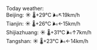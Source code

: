 Today weather:  
Beijing: ☀️   🌡️+29°C 🌬️↖19km/h  
Tianjin: ☀️   🌡️+26°C 🌬️←15km/h  
Shijiazhuang: ☀️   🌡️+31°C 🌬️↑7km/h  
Tangshan: ☀️   🌡️+23°C 🌬️←14km/h  
